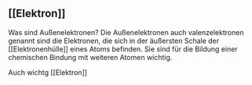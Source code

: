 ## [[Elektron]]
Was sind Außenelektronen? Die Außenelektronen auch valenzelektronen genannt sind die Elektronen, die sich in der äußersten Schale der [[Elektronenhülle]] eines Atoms befinden. Sie sind für die Bildung einer chemischen Bindung mit weiteren 
Atomen wichtig.

Auch wichtg
[[Elektron]]
